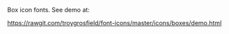 Box icon fonts.  See demo at:

https://rawgit.com/troygrosfield/font-icons/master/icons/boxes/demo.html
